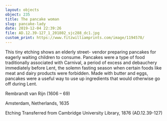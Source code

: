 ```yaml
---
layout: objects
object: 235
title: The pancake woman
slug: pancake-lady
date: 2019-12-04 22:39:26
file: AD.12.39-127_1_201802_sjc288_dc1.jpg
custom_print: https://www.fitzwilliamprints.com/image/1194578/
---
```


This tiny etching shows an elderly street- vendor preparing pancakes for eagerly waiting children to consume. Pancakes were a type of food traditionally associated with Carnival, a period of excess and debauchery immediately before Lent, the solemn fasting season when certain foods like meat and dairy products were forbidden. Made with butter and  eggs, pancakes were a useful way to use up  ingredients that would otherwise go off during Lent.

Rembrandt van Rijn (1606 – 69)  

Amsterdam, Netherlands, 1635

Etching  Transferred from Cambridge University Library, 1876 (AD.12.39-127)
